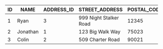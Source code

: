 | ID  | NAME     | ADDRESS_ID | STREET_ADDRESS         | POSTAL_CODE | COUNTRY |
| --- | -------- | ---------- | ---------------------- | ----------- | ------- |
| 1   | Ryan     | 3          | 999 Night Stalker Road | 12345       | US      |
| 2   | Jonathan | 1          | 123 Big Walk Way       | 75023       | US      |
| 3   | Colin    | 2          | 509 Charter Road       | 90021       | US      |